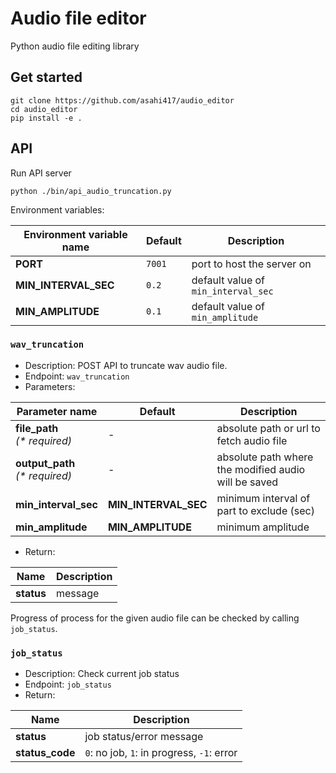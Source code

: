 # Audio file editor
Python audio file editing library 

## Get started
```
git clone https://github.com/asahi417/audio_editor
cd audio_editor
pip install -e .
```

## API
Run API server 
```
python ./bin/api_audio_truncation.py
```

Environment variables:

| Environment variable name  | Default | Description                                                                                         |
| -------------------------- | ------- | --------------------------------------------------------------------------------------------------- |
| **PORT**                   | `7001`  | port to host the server on                                                                          |
| **MIN_INTERVAL_SEC**       | `0.2`   | default value of `min_interval_sec`     |
| **MIN_AMPLITUDE**          | `0.1`   | default value of `min_amplitude`     |


### `wav_truncation`
- Description: POST API to truncate wav audio file.
- Endpoint: `wav_truncation`
- Parameters:

| Parameter name                            | Default | Description                                                                         |
| ----------------------------------------- | ------- | ----------------------------------------------------------------------------------- |
| **file_path**<br />_(\* required)_        |  -      | absolute path or url to fetch audio file  |
| **output_path**<br />_(\* required)_      |  -      | absolute path where the modified audio will be saved |
| **min_interval_sec**                      | **MIN_INTERVAL_SEC** | minimum interval of part to exclude (sec) |
| **min_amplitude**                         | **MIN_AMPLITUDE** | minimum amplitude |

- Return:

| Name     | Description                                     |
| --------------- | ----------------------------------------------- |
| **status**      | message  | 

Progress of process for the given audio file can be checked by calling `job_status`. 

### `job_status`
- Description: Check current job status
- Endpoint: `job_status`
- Return:

| Name     | Description                                     |
| --------------- | ----------------------------------------------- |
| **status**      | job status/error message |
| **status_code** | `0`: no job, `1`: in progress, `-1`: error |


